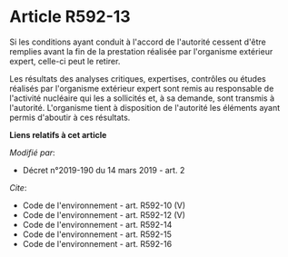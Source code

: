 # Article R592-13

Si les conditions ayant conduit à l'accord de l'autorité cessent d'être remplies avant la fin de la prestation réalisée par
l'organisme extérieur expert, celle-ci peut le retirer.

Les résultats des analyses critiques, expertises, contrôles ou études réalisés par l'organisme extérieur expert sont remis au
responsable de l'activité nucléaire qui les a sollicités et, à sa demande, sont transmis à l'autorité. L'organisme tient à
disposition de l'autorité les éléments ayant permis d'aboutir à ces résultats.

**Liens relatifs à cet article**

_Modifié par_:

  - Décret n°2019-190 du 14 mars 2019 - art. 2

_Cite_:

  - Code de l'environnement - art. R592-10 (V)
  - Code de l'environnement - art. R592-12 (V)
  - Code de l'environnement - art. R592-14
  - Code de l'environnement - art. R592-15
  - Code de l'environnement - art. R592-16
